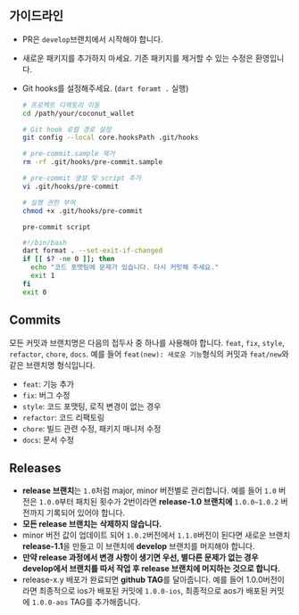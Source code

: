 ## 가이드라인

* PR은 `develop`브랜치에서 시작해야 합니다.
* 새로운 패키지를 추가하지 마세요. 기존 패키지를 제거할 수 있는 수정은 환영입니다.
* Git hooks를 설정해주세요. (`dart foramt .` 실행)
  ```bash
  # 프로젝트 디렉토리 이동
  cd /path/your/coconut_wallet
  
  # Git hook 로컬 경로 설정
  git config --local core.hooksPath .git/hooks

  # pre-commit.sample 제거
  rm -rf .git/hooks/pre-commit.sample

  # pre-commit 생성 및 script 추가
  vi .git/hooks/pre-commit

  # 실행 권한 부여
  chmod +x .git/hooks/pre-commit
  ```

  `pre-commit script`
  ```bash
  #!/bin/bash
  dart format . --set-exit-if-changed
  if [[ $? -ne 0 ]]; then
    echo "코드 포맷팅에 문제가 있습니다. 다시 커밋해 주세요."
    exit 1
  fi
  exit 0
  ```

## Commits

모든 커밋과 브랜치명은 다음의 접두사 중 하나를 사용해야 합니다. `feat`, `fix`, `style`, `refactor`, `chore`, `docs`. 예를 들어 `feat(new): 새로운 기능`형식의 커밋과 `feat/new`와 같은 브랜치명 형식입니다.

- `feat`: 기능 추가
- `fix`: 버그 수정
- `style`: 코드 포맷팅, 로직 변경이 없는 경우
- `refactor`: 코드 리팩토링
- `chore`: 빌드 관련 수정, 패키지 매니저 수정
- `docs`: 문서 수정

## Releases

- **release 브랜치**는 `1.0`처럼 major, minor 버전별로 관리합니다. 예를 들어 `1.0` 버전은 `1.0.0`부터 패치된 횟수가 2번이라면 **release-1.0 브랜치에** `1.0.0~1.0.2` 버전까지 기록되어 있어야 합니다.
- **모든 release 브랜치는** **삭제하지 않습니다.**
- minor 버전 값이 업데이트 되어 `1.0.2`버전에서 `1.1.0`버전이 된다면 새로운 브랜치 **release-1.1**을 만들고 이 브랜치에 **develop** 브랜치를 머지해야 합니다. 
- **만약 release 과정에서 변경 사항이 생기면 우선, 별다른 문제가 없는 경우 develop에서 브랜치를 따서 작업 후 release 브랜치에 머지하는 것으로 합니다.** 
- release-x.y 배포가 완료되면 **github TAG**를 달아줍니다. 예를 들어 1.0.0버전이라면 최종적으로 ios가 배포된 커밋에 `1.0.0-ios`, 최종적으로 aos가 배포된 커밋에 `1.0.0-aos` TAG를 추가해줍니다.
